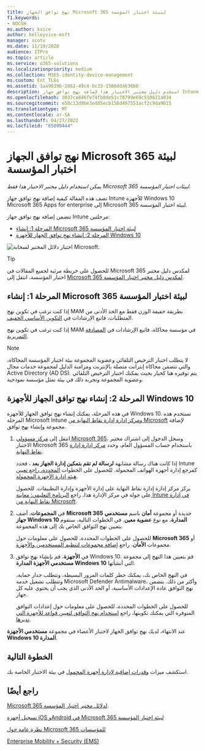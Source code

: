 ```yaml
---
title: نهج توافق الجهاز Microsoft 365 لبيئة اختبار المؤسسة
f1.keywords:
- NOCSH
ms.author: kvice
author: kelleyvice-msft
manager: scotv
ms.date: 11/19/2020
audience: ITPro
ms.topic: article
ms.service: o365-solutions
ms.localizationpriority: medium
ms.collection: M365-identity-device-management
ms.custom: Ent_TLGs
ms.assetid: 1aa9639b-2862-49c4-bc33-1586dda636b8
description: استخدم دليل مختبر الاختبار هذا لإضافة نهج توافق جهاز Intune إلى Microsoft 365 لبيئة اختبار المؤسسة.
ms.openlocfilehash: 3037ca846fe74fb8de51c78799e69c510821a034
ms.sourcegitcommit: e50c13d9be3ed05ecb156d497551acf2c9da9015
ms.translationtype: MT
ms.contentlocale: ar-SA
ms.lasthandoff: 04/27/2022
ms.locfileid: "65099444"
---
```

# <a name="device-compliance-policies-for-your-microsoft-365-for-enterprise-test-environment"></a>نهج توافق الجهاز Microsoft 365 لبيئة اختبار المؤسسة

*يمكن استخدام دليل مختبر الاختبار هذا فقط Microsoft 365 لبيئات اختبار المؤسسة.*

تصف هذه المقالة كيفية إضافة نهج توافق جهاز Intune للأجهزة Windows 10 Microsoft 365 Apps for enterprise إلى Microsoft 365 لبيئة اختبار المؤسسة.

تتضمن إضافة نهج توافق جهاز Intune مرحلتين:
- [المرحلة 1: إنشاء Microsoft 365 لبيئة اختبار المؤسسة](#phase-1-build-out-your-microsoft-365-for-enterprise-test-environment)
- [المرحلة 2: إنشاء نهج توافق الجهاز للأجهزة Windows 10](#phase-2-create-a-device-compliance-policy-for-windows-10-devices)

![اختبار دلائل المختبر لسحابة Microsoft.](../media/m365-enterprise-test-lab-guides/cloud-tlg-icon.png)

> [!TIP]
> للحصول على خريطة مرئية لجميع المقالات في Microsoft 365 لمكدس دليل مختبر اختبار المؤسسة، انتقل إلى [Microsoft 365 لمكدس دليل مختبر اختبار المؤسسة](../downloads/Microsoft365EnterpriseTLGStack.pdf).

## <a name="phase-1-build-out-your-microsoft-365-for-enterprise-test-environment"></a>المرحلة 1: إنشاء Microsoft 365 لبيئة اختبار المؤسسة

إذا كنت ترغب في تكوين نهج MAM بطريقة خفيفة الوزن فقط مع الحد الأدنى من المتطلبات، فاتبع الإرشادات في [التكوين الأساسي الخفيف](lightweight-base-configuration-microsoft-365-enterprise.md).
  
إذا كنت ترغب في تكوين نهج MAM في مؤسسة محاكاة، فاتبع الإرشادات في [المصادقة التمريرية](pass-through-auth-m365-ent-test-environment.md).
  
> [!NOTE]
> لا يتطلب اختبار الترخيص التلقائي وعضوية المجموعة بيئة اختبار المؤسسة المحاكاة، والتي تتضمن محاكاة إنترانت متصلة بالإنترنت ومزامنة الدليل لمجموعة خدمات مجال Active Directory (AD DS). يتم توفيره هنا كخيار بحيث يمكنك اختبار الترخيص التلقائي وعضوية المجموعة وتجربة ذلك في بيئة تمثل مؤسسة نموذجية.
>  

## <a name="phase-2-create-a-device-compliance-policy-for-windows-10-devices"></a>المرحلة 2: إنشاء نهج توافق الجهاز للأجهزة Windows 10

في هذه المرحلة، يمكنك إنشاء نهج توافق الجهاز للأجهزة Windows 10. تستخدم هذه المرحلة Microsoft Intune [ومركز إدارة إدارة نقاط النهاية من Microsoft](https://go.microsoft.com/fwlink/?linkid=2109431) لإضافة مجموعة وإنشاء نهج توافق.

1. انتقل إلى [مركز مسؤولي Microsoft 365](https://admin.microsoft.com)، وسجل الدخول إلى اشتراك مختبر الاختبار Microsoft 365 باستخدام حساب المسؤول العام، وحدد <a href="https://go.microsoft.com/fwlink/?linkid=2109431" target="_blank">مركز إدارة إدارة نقاط النهاية</a>.

    إذا كانت هناك رسالة مشابهة **لرسالة لم تقم بتمكين إدارة الجهاز بعد** ، فحدد Intune كمرجع إدارة أجهزة الهواتف المحمولة. للحصول على الخطوات [المحددة، راجع تعيين هيئة إدارة الأجهزة المحمولة](/mem/intune/fundamentals/mdm-authority-set).

    يركز مركز إدارة إدارة نقاط النهاية على إدارة الأجهزة وإدارة التطبيقات. للحصول على جولة في مركز الإدارة هذا، راجع [البرنامج التعليمي: معاينة Intune في إدارة نقاط النهاية من Microsoft](/mem/intune/fundamentals/tutorial-walkthrough-endpoint-manager).

2. في **المجموعات**، أضف **Microsoft 365** جديدة أو مجموعة **أمان** باسم **مستخدمي جهاز Windows 10 المدارة**، مع نوع **عضوية معين**. في الخطوات التالية، ستقوم بتعيين نهج التوافق الخاص بك إلى هذه المجموعة. 

    للحصول على الخطوات المحددة، للحصول على معلومات حول **Microsoft 365** أو مجموعات **الأمان**، راجع [إضافة مجموعات لتنظيم المستخدمين والأجهزة](/mem/intune/fundamentals/groups-add).

3. في **الأجهزة**، قم بإنشاء نهج توافق Windows 10. قم بتعيين هذا النهج إلى مجموعة **مستخدمي الأجهزة المدارة Windows 10** التي أنشأتها.

    في النهج الخاص بك، يمكنك حظر كلمات المرور البسيطة، وتتطلب جدار حماية، وتتطلب تشغيل خدمة Microsoft Defender Antimalware، وأكثر من ذلك. يتضمن نهج التوافق عادة الإعدادات الأساسية، أو الحد الأدنى الذي يجب أن يحتوي عليه كل جهاز.

    للحصول على الخطوات المحددة، للحصول على معلومات حول إعدادات التوافق المتوفرة التي يمكنك تكوينها، راجع [استخدام نهج التوافق لتعيين قواعد للأجهزة التي تديرها](/mem/intune/protect/device-compliance-get-started).

عند الانتهاء، لديك نهج توافق الجهاز لاختبار الأعضاء في مجموعة **مستخدمي الأجهزة Windows 10 المدارة**.
  
## <a name="next-step"></a>الخطوة التالية

استكشف ميزات [وقدرات إضافية لإدارة أجهزة المحمول](m365-enterprise-test-lab-guides.md#mobile-device-management) في بيئة الاختبار الخاصة بك.

## <a name="see-also"></a>راجع أيضًا

[Microsoft 365 لدلائل مختبر اختبار المؤسسة](m365-enterprise-test-lab-guides.md).
  
[تسجيل أجهزة iOS وAndroid في Microsoft 365 لبيئة اختبار المؤسسة](enroll-ios-and-android-devices-in-your-microsoft-enterprise-365-dev-test-environ.md)
  
[نظرة عامة حول Microsoft 365 للمؤسسات](microsoft-365-overview.md)

[Enterprise Mobility + Security (EMS)](https://www.microsoft.com/cloud-platform/enterprise-mobility-security)
